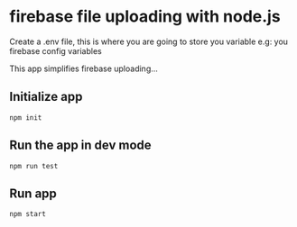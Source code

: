 # firebase file uploading with node.js

Create a .env file, this is where you are going to store you variable
e.g: 
you firebase config variables

This app simplifies firebase uploading...

## Initialize app
```code
npm init
```
## Run the app in dev mode
```
npm run test
```
## Run app

```
npm start
```
